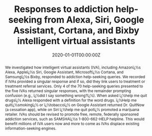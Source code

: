 ---
title: "Responses to addiction help-seeking from Alexa, Siri, Google Assistant, Cortana, and Bixby intelligent virtual assistants"

authors:
- "Alicia L. Nobles"
- "Eric C. Leas"
- "admin"
- "Shu-Hong Zhu"
- "Steffanie A. Strathdee"
- "John W. Ayers"
date: "2020-01-01T00:00:00Z"
doi: "10.1038/s41746-019-0215-9"
venue: "npj Digital Medicine"
publishDate: "2017-01-01T00:00:00Z"
publication_types: ["2"]
abstract: "We investigated how intelligent virtual assistants (IVA), including Amazonï¿½s Alexa, Appleï¿½s Siri, Google Assistant, Microsoftï¿½s Cortana, and Samsungï¿½s Bixby, responded to addiction help-seeking queries. We recorded if IVAs provided a singular response and if so, did they link users to treatment or treatment referral services. Only 4 of the 70 help-seeking queries presented to the five IVAs returned singular responses, with the remainder prompting confusion (e.g., ï¿½did I say something wrong?ï¿½). When asked ï¿½help me quit drugsï¿½ Alexa responded with a definition for the word drugs. ï¿½Help me quitï¿½smokingï¿½ or ï¿½tobaccoï¿½ on Google Assistant returned Dr. QuitNow (a cessation app), while on Siri ï¿½help me quit potï¿½ promoted a marijuana retailer. IVAs should be revised to promote free, remote, federally sponsored addiction services, such as SAMSHAï¿½s 1-800-662-HELP helpline. This would benefit millions of IVA users now and more to come as IVAs displace existing information-seeking engines."
summary: "Nobles, A. L., Leas, E. C., Caputi, T. L., Zhu, S.-H., Strathdee, S. A., & Ayers, J. W. (2020). Responses to addiction help-seeking from Alexa, Siri, Google Assistant, Cortana, and Bixby intelligent virtual assistants. Npj Digital Medicine, 3(1). doi:10.1038/s41746-019-0215-9"
tags: 
featured: false
links:
- name: Paper Link
  url: "https://www.nature.com/articles/s41746-019-0215-9"
url_pdf: "/files/NDM-2020.pdf"
image:
  focal_point: ""
  preview_only: false
---